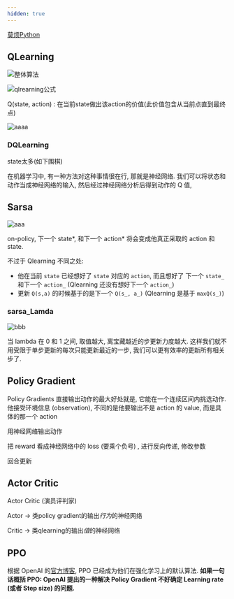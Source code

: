 ```yaml
---
hidden: true
---
```



[莫烦Python](mofanpy.com)

## QLearning

![整体算法](https://static.mofanpy.com/static/results/ML-intro/q4.png?t=6735b03a&sign=d2e60c542fb57754a759b01331e1fda9)

![qlrearning公式](https://wikimedia.org/api/rest_v1/media/math/render/svg/a3a4d2ac903b1be02cc81e60de2e9f91d7025fec)

Q(state, action) : 在当前state做出该action的价值(此价值包含从当前点直到最终点)

![aaaa](https://static.mofanpy.com/static/results/ML-intro/q5.png?t=6735b03a&sign=c9592952191e05b46abc14be9e5d07ff)

### DQLearning

state太多(如下围棋)

在机器学习中, 有一种方法对这种事情很在行, 那就是神经网络. 我们可以将状态和动作当成神经网络的输入, 然后经过神经网络分析后得到动作的 Q 值, 

## Sarsa

![aaa](https://static.mofanpy.com/static/results/ML-intro/s4.png?t=6735b350&sign=048244833c06e5bedf2c04c95af91ebe)

 on-policy, 下一个 state*, 和下一个 action* 将会变成他真正采取的 action 和 state. 

 不过于 Qlearning 不同之处:

- 他在当前 `state` 已经想好了 `state` 对应的 `action`, 而且想好了 下一个 `state_` 和下一个 `action_` (Qlearning 还没有想好下一个 `action_`)
- 更新 `Q(s,a)` 的时候基于的是下一个 `Q(s_, a_)` (Qlearning 是基于 `maxQ(s_)`)

### sarsa_Lamda

![bbb](https://static.mofanpy.com/static/results/ML-intro/sl5.png?t=6735b350&sign=f9d26d18dda35c5fccfa1c3a047cd594)

 当 lambda 在 0 和 1 之间, 取值越大, 离宝藏越近的步更新力度越大. 这样我们就不用受限于单步更新的每次只能更新最近的一步, 我们可以更有效率的更新所有相关步了.

## Policy Gradient

Policy Gradients 直接输出动作的最大好处就是, 它能在一个连续区间内挑选动作. 他接受环境信息 (observation), 不同的是他要输出不是 action 的 value, 而是具体的那一个 action

用神经网络输出动作

把 reward 看成神经网络中的 loss (要乘个负号) , 进行反向传递, 修改参数

回合更新

## Actor Critic 

Actor Critic (演员评判家)

Actor -> 类policy gradient的输出*行为*的神经网络

Critic -> 类qlearning的输出*值*的神经网络

## PPO

根据 OpenAI 的[官方博客](https://blog.openai.com/openai-baselines-ppo/), PPO 已经成为他们在强化学习上的默认算法. **如果一句话概括 PPO: OpenAI 提出的一种解决 Policy Gradient 不好确定 Learning rate (或者 Step size) 的问题.** 





